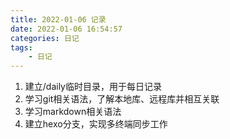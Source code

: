```yaml
---
title: 2022-01-06 记录
date: 2022-01-06 16:54:57
categories: 日记
tags: 
    - 日记
---
```

1. 建立/daily临时目录，用于每日记录
2. 学习git相关语法，了解本地库、远程库并相互关联
3. 学习markdown相关语法
4. 建立hexo分支，实现多终端同步工作
